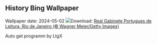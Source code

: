 ## History Bing Wallpaper
Wallpaper date: 2024-05-02
![](https://www.bing.com/th?id=OHR.DiadaLiteraturaBrasileira_PT-BR6259851380_UHD.jpg&w=1000)Download: [Real Gabinete Portugues de Leitura, Rio de Janeiro (© Wagner Meier/Getty Images)](https://www.bing.com/th?id=OHR.DiadaLiteraturaBrasileira_PT-BR6259851380_UHD.jpg)

Auto get programm by LtgX

